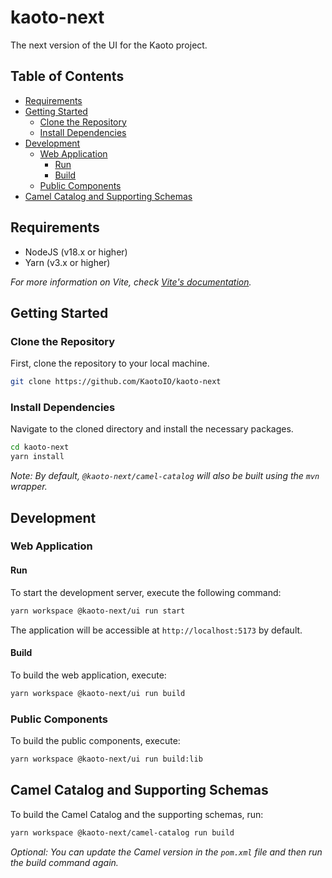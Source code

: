 # kaoto-next
The next version of the UI for the Kaoto project.

## Table of Contents
- [Requirements](#requirements)
- [Getting Started](#getting-started)
  - [Clone the Repository](#clone-the-repository)
  - [Install Dependencies](#install-dependencies)
- [Development](#development)
  - [Web Application](#web-application)
    - [Run](#run)
    - [Build](#build)
  - [Public Components](#public-components)
- [Camel Catalog and Supporting Schemas](#camel-catalog-and-supporting-schemas)

## Requirements
- NodeJS (v18.x or higher)
- Yarn (v3.x or higher)

_For more information on Vite, check [Vite's documentation](https://vitejs.dev/config/)._

## Getting Started
### Clone the Repository
First, clone the repository to your local machine.

```sh
git clone https://github.com/KaotoIO/kaoto-next
```
### Install Dependencies

Navigate to the cloned directory and install the necessary packages.

```sh
cd kaoto-next
yarn install
```
_Note: By default, `@kaoto-next/camel-catalog` will also be built using the `mvn` wrapper._

## Development
### Web Application
#### Run
To start the development server, execute the following command:
```sh
yarn workspace @kaoto-next/ui run start
```
The application will be accessible at `http://localhost:5173` by default.

#### Build
To build the web application, execute:
```sh
yarn workspace @kaoto-next/ui run build
```

### Public Components
To build the public components, execute:
```sh
yarn workspace @kaoto-next/ui run build:lib
```

## Camel Catalog and Supporting Schemas
To build the Camel Catalog and the supporting schemas, run:
```sh
yarn workspace @kaoto-next/camel-catalog run build
```
_Optional: You can update the Camel version in the `pom.xml` file and then run the build command again._
